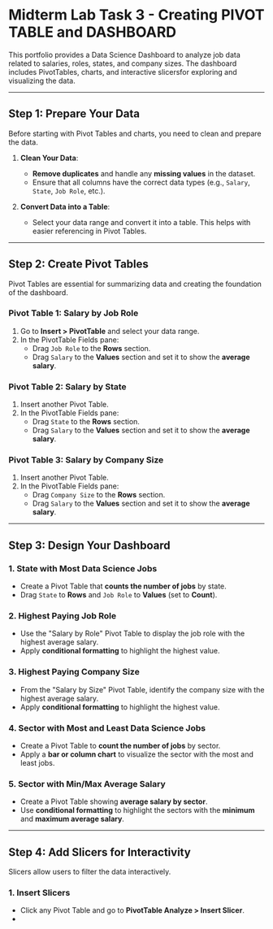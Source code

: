 # Midterm Lab Task 3 - Creating PIVOT TABLE and DASHBOARD


This portfolio provides a Data Science Dashboard to analyze job data related to salaries, roles, states, and company sizes. The dashboard includes PivotTables, charts, and interactive slicersfor exploring and visualizing the data.

---

## Step 1: Prepare Your Data

Before starting with Pivot Tables and charts, you need to clean and prepare the data.

1. **Clean Your Data**:
   - **Remove duplicates** and handle any **missing values** in the dataset.
   - Ensure that all columns have the correct data types (e.g., `Salary`, `State`, `Job Role`, etc.).
   
2. **Convert Data into a Table**:
   - Select your data range and convert it into a table. This helps with easier referencing in Pivot Tables.

---

## Step 2: Create Pivot Tables

Pivot Tables are essential for summarizing data and creating the foundation of the dashboard.

### Pivot Table 1: Salary by Job Role
1. Go to **Insert > PivotTable** and select your data range.
2. In the PivotTable Fields pane:
   - Drag `Job Role` to the **Rows** section.
   - Drag `Salary` to the **Values** section and set it to show the **average salary**.

### Pivot Table 2: Salary by State
1. Insert another Pivot Table.
2. In the PivotTable Fields pane:
   - Drag `State` to the **Rows** section.
   - Drag `Salary` to the **Values** section and set it to show the **average salary**.

### Pivot Table 3: Salary by Company Size
1. Insert another Pivot Table.
2. In the PivotTable Fields pane:
   - Drag `Company Size` to the **Rows** section.
   - Drag `Salary` to the **Values** section and set it to show the **average salary**.

---

## Step 3: Design Your Dashboard

### 1. **State with Most Data Science Jobs**
   - Create a Pivot Table that **counts the number of jobs** by state.
   - Drag `State` to **Rows** and `Job Role` to **Values** (set to **Count**).

### 2. **Highest Paying Job Role**
   - Use the "Salary by Role" Pivot Table to display the job role with the highest average salary.
   - Apply **conditional formatting** to highlight the highest value.

### 3. **Highest Paying Company Size**
   - From the "Salary by Size" Pivot Table, identify the company size with the highest average salary.
   - Apply **conditional formatting** to highlight the highest value.

### 4. **Sector with Most and Least Data Science Jobs**
   - Create a Pivot Table to **count the number of jobs** by sector.
   - Apply a **bar or column chart** to visualize the sector with the most and least jobs.

### 5. **Sector with Min/Max Average Salary**
   - Create a Pivot Table showing **average salary by sector**.
   - Use **conditional formatting** to highlight the sectors with the **minimum** and **maximum average salary**.

---

## Step 4: Add Slicers for Interactivity

Slicers allow users to filter the data interactively.

### 1. **Insert Slicers**
   - Click any Pivot Table and go to **PivotTable Analyze > Insert Slicer**.
   - 

